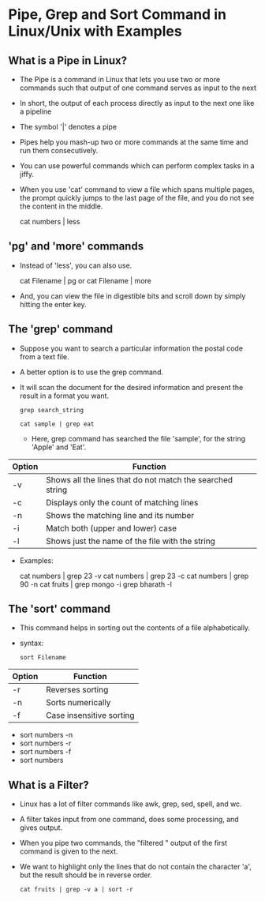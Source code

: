 #	Pipe, Grep and Sort Command in Linux/Unix with Examples


##	What is a Pipe in Linux?

-	The Pipe is a command in Linux that lets you use two or more commands such that output of one command serves as input to the next
-	In short, the output of each process directly as input to the next one like a pipeline
-	The symbol '|' denotes a pipe

-	Pipes help you mash-up two or more commands at the same time and run them consecutively.
- 	You can use powerful commands which can perform complex tasks in a jiffy.

-	When you use 'cat' command to view a file which spans multiple pages, the prompt quickly jumps to the last page of the file, and you do not see the content in the middle.

	cat numbers | less
	

##	'pg' and 'more' commands


-	Instead of 'less', you can also use.

	cat Filename | pg  or cat Filename | more

-	And, you can view the file in digestible bits and scroll down by simply hitting the enter key.


##	The 'grep' command

-	Suppose you want to search a particular information the postal code from a text file.
-	A better option is to use the grep command. 
-	It will scan the document for the desired information and present the result in a format you want.

		grep search_string
		
		cat sample | grep eat
		
	-	Here, grep command has searched the file 'sample', for the string 'Apple' and 'Eat'.

	
Option	| Function
--------|-----------
-v	| Shows all the lines that do not match the searched string
-c	| Displays only the count of matching lines
-n	| Shows the matching line and its number
-i	| Match both (upper and lower) case
-l	| Shows just the name of the file with the string

	
-	Examples:

	cat numbers | grep  23 -v
	cat numbers | grep 23 -c
	cat numbers | grep 90 -n
	cat fruits | grep mongo -i
	grep bharath -l

	
##	The 'sort' command
	
	
-	This command helps in sorting out the contents of a file alphabetically.
-	syntax:
		
		sort Filename

Option | Function
---|-------------
-r |Reverses  sorting
-n |Sorts numerically
-f |Case insensitive sorting 

-	sort numbers -n 
-	sort numbers -r
-	sort numbers -f 
-	sort numbers


##	What is a Filter?

-	Linux has a lot of filter commands like awk, grep, sed, spell, and wc.
-	A filter takes input from one command, does some processing, and gives output.
-	When you pipe two commands, the "filtered " output of the first command is given to the next.


-	We want to highlight only the lines that do not contain the character 'a', but the result should be in reverse order.

		
		cat fruits | grep -v a | sort -r 
		
		




	







